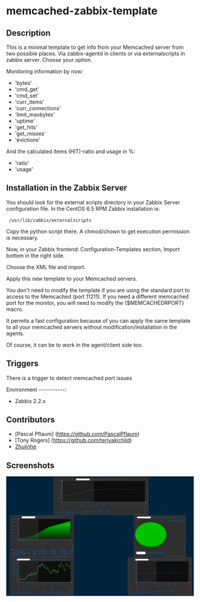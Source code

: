 memcached-zabbix-template
=========================

Description
-----------

This is a minimal template to get info from your Memcached server from two possible places. Via zabbix-agentd in clients or via externalscripts in zabbix server. Choose your option.

Monitoring information by now:

* 'bytes'
* 'cmd_get'
* 'cmd_set'
* 'curr_items'
* 'curr_connections'
* 'limit_maxbytes'
* 'uptime'
* 'get_hits'
* 'get_misses'
* 'evictions'

And the calculated items (HIT)-ratio and usage in %:
 
 * 'ratio'
 * 'usage'
 
Installation in the Zabbix Server
---------------------------------

You should look for the external scripts directory in your Zabbix Server configuration file. 
In the CentOS 6.5 RPM Zabbix installation is: 

``` 
 /usr/lib/zabbix/externalscripts 
```

Copy the python script there. A chmod/chown to get execution permission is necessary.

Now, in your Zabbix frontend: Configuration-Templates section, Import bottom in the right side.

Choose the XML file and import.

Apply this new template to your Memcached servers. 

You don't need to modify the template if you are using the standard port to access to the Memcached (port 11211).
If you need a different memcached port for the monitor, you will need to modify the {$MEMCACHEDRPORT} macro.

It permits a fast configuration because of you can apply the same template to all your memcached servers without modification/installation in the agents.

Of course, it can be to work in the agent/client side too.

Triggers
--------

There is a trigger to detect memcached port issues 

Environment
-----------:

* Zabbix 2.2.x

Contributors
------------

* [Pascal Pflaum] (https://github.com/PascalPflaum)
* [Tony Rogers] (https://github.com/teriyakichild)
* [Zhujinhe](https://github.com/zhujinhe/)


Screenshots
-----------

![Screenshot](img/memcached-zabbix.jpg)


